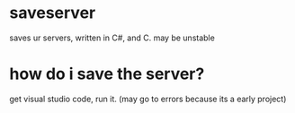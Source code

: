 # saveserver
saves ur servers, written in C#, and C.
may be unstable 
# how do i save the server?
get visual studio code, run it. (may go to errors because its a early project)
